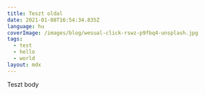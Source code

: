 ```yaml
---
title: Teszt oldal
date: 2021-01-08T16:54:34.835Z
language: hu
coverImage: /images/blog/wesual-click-rswz-p9fbq4-unsplash.jpg
tags:
  - test
  - hello
  - world
layout: mdx
---
```

Teszt body